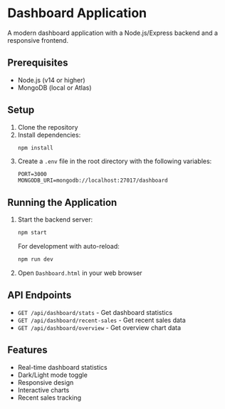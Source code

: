 # Dashboard Application

A modern dashboard application with a Node.js/Express backend and a responsive frontend.

## Prerequisites

- Node.js (v14 or higher)
- MongoDB (local or Atlas)

## Setup

1. Clone the repository
2. Install dependencies:
   ```bash
   npm install
   ```
3. Create a `.env` file in the root directory with the following variables:
   ```
   PORT=3000
   MONGODB_URI=mongodb://localhost:27017/dashboard
   ```

## Running the Application

1. Start the backend server:
   ```bash
   npm start
   ```
   For development with auto-reload:
   ```bash
   npm run dev
   ```

2. Open `Dashboard.html` in your web browser

## API Endpoints

- `GET /api/dashboard/stats` - Get dashboard statistics
- `GET /api/dashboard/recent-sales` - Get recent sales data
- `GET /api/dashboard/overview` - Get overview chart data

## Features

- Real-time dashboard statistics
- Dark/Light mode toggle
- Responsive design
- Interactive charts
- Recent sales tracking 